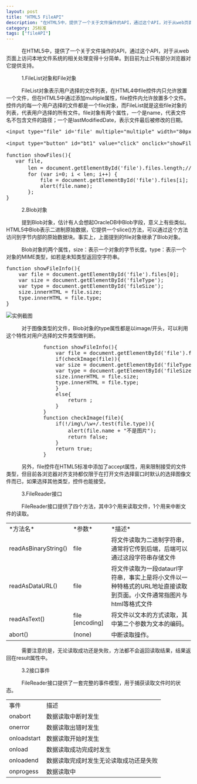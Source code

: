 ```yaml
---
layout: post
title: "HTML5 FileAPI"
description: "在HTML5中，提供了一个关于文件操作的API，通过这个API，对于从web页面上访问本地文件系统的相关处理变得十分简单。到目前为止只有部分浏览器对它提供支持。1.FileList对象和File对象 FileList对象表示用户选择的文件列表，在HTML4中file控件内只允许放置一个文件，但在HTML5中通过添加multiple属性，file控件内允许放置多个文件。控件内的每一个用户选择的文件都是一个file对象，而FileList就是这些file对象的列表，代表用户选择的所有文件。file对象有两个属性，一个是name，代表文件名不包含文件的路径；一个是lastModifiedDate"
category: JS标准
tags: ["fileAPI"]
---
```


　　　在HTML5中，提供了一个关于文件操作的API，通过这个API，对于从web页面上访问本地文件系统的相关处理变得十分简单。到目前为止只有部分浏览器对它提供支持。

　　　1.FileList对象和File对象

　　　FileList对象表示用户选择的文件列表，在HTML4中file控件内只允许放置一个文件，但在HTML5中通过添加multiple属性，file控件内允许放置多个文件。控件内的每一个用户选择的文件都是一个file对象，而FileList就是这些file对象的列表，代表用户选择的所有文件。file对象有两个属性，一个是name，代表文件名不包含文件的路径；一个是lastModifiedDate，表示文件最后被修改的日期。


<pre class="prettyprint lang-js linenums">
&lt;input type="file" id='file' multiple="multiple" width="80px"/&gt;

&lt;input type="button" id="bt1" value="click" onclick="showFiles();"/&gt;

function showFiles(){
   var file,
       len = document.getElementById('file').files.length;//返回FileList文件列表对象
       for (var i=0; i &lt; len; i++) {
           file = document.getElementById('file').files[i];
           alert(file.name);
       };                 
}               
</pre>

　　　2.Blob对象

　　　提到Blob对象，估计有人会想起OracleDB中Blob字段，意义上有些类似。HTML5中Blob表示二进制原始数据，它提供一个slice()方法，可以通过这个方法访问到字节内部的原始数据块。事实上，上面提到的file对象继承了Blob对象。

　　　Blob对象的两个属性，size：表示一个对象的字节长度。type：表示一个对象的MIME类型，如若是未知类型返回空字符串。

<pre class="prettyprint lang-js linenums">
function showFileInfo(){
    var file = document.getElementById('file').files[0];
    var size = document.getElementById('fileType');
    var type = document.getElementById('fileSize');
    size.innerHTML = file.size;
    type.innerHTML = file.type;
} 
</pre>

![实例截图](http://pic002.cnblogs.com/images/2012/243908/2012031923210145.jpg)

　　　对于图像类型的文件，Blob对象的type属性都是以image/开头，可以利用这个特性对用户选择的文件类型做判断。

<pre class="prettyprint lang-js linenums">
            function showFileInfo(){
                var file = document.getElementById('file').files[0];
                if(checkImage(file)){
                var size = document.getElementById('fileType');
                var type = document.getElementById('fileSize');
                size.innerHTML = file.size;
                type.innerHTML = file.type;
                }
                else{
                    return ;
                }
            }
            function checkImage(file){
                if(!/img\/\w+/.test(file.type)){
                    alert(file.name + "不是图片");
                    return false;
                }
                return true;
            }
</pre>

　　　另外，file控件在HTML5标准中添加了accept属性，用来限制接受的文件类型，但目前各浏览器对齐支持都仅限于在打开文件选择窗口时默认的选择图像文件而已，如果选择其他类型，控件也能接受。

　　　3.FileReader接口

　　　FileReader接口提供了四个方法，其中3个用来读取文件，1个用来中断文件的读取。

<table>
<tr>
	<td> *方法名* </td> <td> *参数* </td> <td> *描述* </td> 
</tr>
<tr>
   <td> readAsBinaryString() </td> 
   <td> file </td> 
   <td> 将文件读取为二进制字符串，通常将它传到后端，后端可以通过这段字符串存储文件 </td> 
</tr>
<tr>
	<td> readAsDataURL() </td>
	<td> file </td>
	<td> 将文件读取为一段dataurl字符串，事实上是将小文件以一种特格式的URL地址直接读取到页面。小文件通常指图片与html等格式文件 </td>
</tr>
<tr>
    <td> readAsText() </td> 
    <td> file [encoding]</td> 
    <td> 将文件以文本的方式读取，其中第二个参数为文本的编码。 </td>
</tr>

<tr>
	<td> abort() </td>
	<td> (none) </td> 
	<td> 中断读取操作。 </td>
</tr>

</table>

　　　需要注意的是，无论读取成功还是失败，方法都不会返回读取结果，结果返回在result属性中。

　　　3.2接口事件

　　　FileReader接口提供了一套完整的事件模型，用于捕获读取文件时的状态。

<table>
<tr><td>事件</td><td>描述</td></tr>
<tr><td>onabort</td><td>数据读取中断时发生</td></tr>
<tr><td>onerror</td><td>数据读取出错时发生</td></tr>
<tr><td>onloadstart</td><td>数据读取开始时发生</td></tr>
<tr><td>onload</td><td>数据读取成功完成时发生</td></tr>
<tr><td>onloadend</td><td>数据读取完成时发生无论读取成功还是失败</td></tr>
<tr><td>onprogess</td><td>数据读取中</td></tr>	
</table>




	        	

	         	

	                	
 

 

 

　



